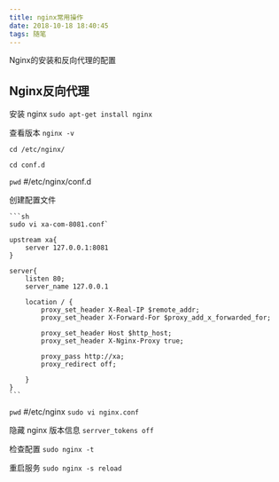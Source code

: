 ```yaml
---
title: nginx常用操作
date: 2018-10-18 18:40:45
tags: 随笔
---
```


Nginx的安装和反向代理的配置
<!-- more -->

## Nginx反向代理

安装 nginx 
`sudo apt-get install nginx`

查看版本
`nginx -v`

`cd /etc/nginx/`

`cd conf.d`

`pwd`  #/etc/nginx/conf.d

创建配置文件

	```sh
	sudo vi xa-com-8081.conf`

	upstream xa{
		server 127.0.0.1:8081
	}
	
	server{
		listen 80;
		server_name 127.0.0.1
	
		location / {
			proxy_set_header X-Real-IP $remote_addr;
			proxy_set_header X-Forward-For $proxy_add_x_forwarded_for;
			
			proxy_set_header Host $http_host;
			proxy_set_header X-Nginx-Proxy true;
			
			proxy_pass http://xa;
			proxy_redirect off;
			
		}
	}
	```


`pwd`  #/etc/nginx
`sudo vi nginx.conf`

隐藏 nginx 版本信息
`serrver_tokens off`

检查配置
`sudo nginx -t`

重启服务
`sudo nginx -s reload`






